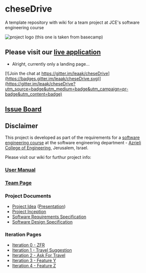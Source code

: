 # cheseDrive


A template repository with wiki for a team project at JCE's software engineering course

![project logo (this one is taken from basecamp)](http://klipfolio.com/sites/default/files/integrations/basecamp.png)

## Please visit our [live application](https://demo.reactstarterkit.com/)
- Alright, currently only a landing page...

[![Join the chat at https://gitter.im/leaak/cheseDrive](https://badges.gitter.im/leaak/cheseDrive.svg)](https://gitter.im/leaak/cheseDrive?utm_source=badge&utm_medium=badge&utm_campaign=pr-badge&utm_content=badge)

## [Issue Board](https://huboard.com/leaak/cheseDrive#)

## Disclaimer
This project is developed as part of the requirements for a [software engineering course](https://github.com/jce-il/se-class/wiki) at the software engineering department - [Azrieli College of Engineering](http://www.jce.ac.il/), Jerusalem, Israel.

Please visit our wiki for furthur project info: 

### [User Manual](../../wiki/User-Manual)

### [Team Page](../../wiki/team)

### Project Documents
- [Project Idea](docs/idea.pdf) ([Presentation](docs/idea-slides.pdf))
- [Project Inception](../../wiki/SDS---Software-Design-Specification)
- [Software Requirements Specification](https://www.dropbox.com/home?d=1&preview=%D7%9E%D7%A1%D7%9E%D7%9A+%D7%93%D7%A8%D7%99%D7%A9%D7%95%D7%AA+(1).docx)
- [Software Design Specification](../../wiki/SDS---Software-Design-Specification)

### Iteration Pages
- [Iteration 0 - ZFR](../../wiki/Iteration_0-–ZFR)
- [Iteration 1 - Travel Suggestion](../../wiki/Iteration_1-travelSuggestion)
- [Iteration 2 - Ask For Travel](../../wiki/Iteration_2-AskForTravel)
- [Iteration 3 - Feature Y]()
- [Iteration 4 - Feature Z]()



